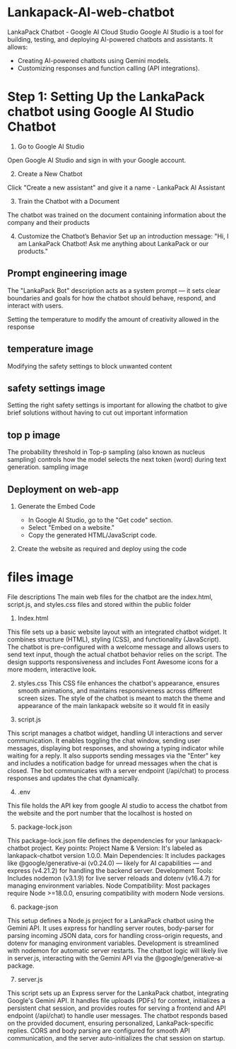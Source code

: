 # Lankapack-AI-web-chatbot

LankaPack Chatbot - Google AI Cloud Studio
Google AI Studio is a tool for building, testing, and deploying AI-powered chatbots and assistants. It allows:
- Creating AI-powered chatbots using Gemini models.
- Customizing responses and function calling (API integrations).


# Step 1: Setting Up the LankaPack chatbot using Google AI Studio Chatbot
1. Go to Google AI Studio

Open Google AI Studio and sign in with your Google account.

2. Create a New Chatbot
   
Click "Create a new assistant" and give it a name - LankaPack AI Assistant

3. Train the Chatbot with a Document
   
The chatbot was trained on the document containing information about the company and their products

4. Customize the Chatbot’s Behavior
Set up an introduction message:
 "Hi, I am LankaPack Chatbot! Ask me anything about LankaPack or our products."

## Prompt engineering image

The "LankaPack Bot" description acts as a system prompt — it sets clear boundaries and goals for how the chatbot should behave, respond, and interact with users.

Setting the temperature to modify the amount of creativity allowed in the response 
## temperature image

Modifying the safety settings to block unwanted content
## safety settings image 

Setting the right safety settings is important for allowing the chatbot to give brief solutions without having to cut out important information
## top p image

The probability threshold in Top-p sampling (also known as nucleus sampling) controls how the model selects the next token (word) during text generation.
sampling image 

## Deployment on web-app

1. Generate the Embed Code


   - In Google AI Studio, go to the "Get code" section.
   - Select "Embed on a website."
   - Copy the generated HTML/JavaScript code.

2. Create the website as required and deploy using the code
# files image 

File descriptions
The main web files for the chatbot are the index.html, script.js, and styles.css files and stored within the public folder

1. Index.html
   
This file sets up a basic website layout with an integrated chatbot widget. It combines structure (HTML), styling (CSS), and functionality (JavaScript). The chatbot is pre-configured with a welcome message and allows users to send text input, though the actual chatbot behavior relies on the script. The design supports responsiveness and includes Font Awesome icons for a more modern, interactive look.

2. styles.css
This CSS file enhances the chatbot's appearance, ensures smooth animations, and maintains responsiveness across different screen sizes.
The style of the chatbot is meant to match the theme and appearance of the main lankapack website so it would fit in easily


3. script.js
   
This script manages a chatbot widget, handling UI interactions and server communication. It enables toggling the chat window, sending user messages, displaying bot responses, and showing a typing indicator while waiting for a reply. It also supports sending messages via the "Enter" key and includes a notification badge for unread messages when the chat is closed. The bot communicates with a server endpoint (/api/chat) to process responses and updates the chat dynamically.

4. .env
   
This file holds the API key from google AI studio to access the chatbot from the website and the port number that the localhost is hosted on

5. package-lock.json
   
This package-lock.json file defines the dependencies for your lankapack-chatbot project. Key points:
Project Name & Version: It's labeled as lankapack-chatbot version 1.0.0.
Main Dependencies: It includes packages like @google/generative-ai (v0.24.0) — likely for AI capabilities — and express (v4.21.2) for handling the backend server.
Development Tools: Includes nodemon (v3.1.9) for live server reloads and dotenv (v16.4.7) for managing environment variables.
Node Compatibility: Most packages require Node >=18.0.0, ensuring compatibility with modern Node versions.

6. package-json
    
This setup defines a Node.js project for a LankaPack chatbot using the Gemini API. It uses express for handling server routes, body-parser for parsing incoming JSON data, cors for handling cross-origin requests, and dotenv for managing environment variables. Development is streamlined with nodemon for automatic server restarts. The chatbot logic will likely live in server.js, interacting with the Gemini API via the @google/generative-ai package.

7. server.js
    
This script sets up an Express server for the LankaPack chatbot, integrating Google's Gemini API. It handles file uploads (PDFs) for context, initializes a persistent chat session, and provides routes for serving a frontend and API endpoint (/api/chat) to handle user messages. The chatbot responds based on the provided document, ensuring personalized, LankaPack-specific replies. CORS and body parsing are configured for smooth API communication, and the server auto-initializes the chat session on startup.


